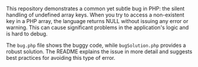 This repository demonstrates a common yet subtle bug in PHP: the silent handling of undefined array keys.  When you try to access a non-existent key in a PHP array, the language returns NULL without issuing any error or warning. This can cause significant problems in the application's logic and is hard to debug.

The `bug.php` file shows the buggy code, while `bugSolution.php` provides a robust solution.  The README explains the issue in more detail and suggests best practices for avoiding this type of error.